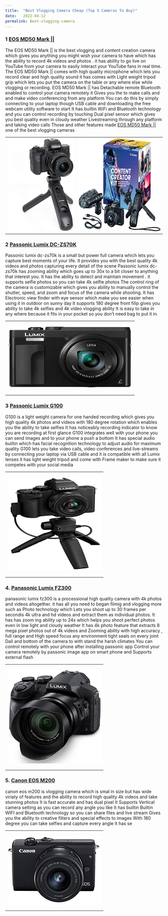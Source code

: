 ```yaml
---
title:  "Best Vlogging Camera Cheap (Top 5 Cameras To Buy)"
date:   2022-04-12
permalink: Best-vlogging-camera
---
```



### 1 <a href="https://amzn.to/3KBdBcg">EOS MD50 Mark || </a>

 The EOS MD50 Mark || is the best vlogging and content creation camera which gives you anything you might wish your camera to have which has the ability to record 4k videos and photos . 
 it has ability to go live on YouTube from your camera to easily interact your YouTube fans in real time. 
The EOS MD50 Mark || comes with high quality microphone which lets you record clear and high quality sound
it has comes with Light weight tripod grip which lets you put the camera on the table or any where else while vlogging or recording. 
 EOS MD50 Mark || has Detachable remote Bluetooth enabled to control your camera remotely
it Gives you the to make calls and and make video conferencing from any platform You can do this by simply connecting  to your laptop though USB cable and downloading the free webcam utility software to start 
It has builtin WiFi and Bluetooth technology and you can control recording by touching 
Dual pixel sensor which gives you best quality even in cloudy weather
Livestreaming through any platform and taking video calls 
 Those and other features made  <a href="https://amzn.to/3KBdBcg">EOS MD50 Mark || </a> one of the best vlogging cameras
 <div>
 
 <table style="border:hidden;">
<tr>
  <td>
<a href="https://amzn.to/3KBdBcg">
<img src="public/Mark2.jpg" width="250" height="300" alt="EOS MD50 Mark 2 camera" ></a>
    </td>
      <td>
<a href="https://amzn.to/3KBdBcg">
<img src="public/Mark2box.jpg" width="310" height="300" alt="EOS MD50 Mark 2 camera box" ></a>
  </td>
    </tr>
      </table>
  </div>
  
  
### 2 <a href="https://amzn.to/3M6McPT">Passonic Lumix DC-ZS70K </a>

Passonic lumix dc-zs70k is a small but power full camera which lets you capture best moments of your life. It provides you with the best quality 4k videos and photos capturing every detail of the scene
Passonic lumix dc-zs70k has zooming ability which goes up to 30x to a bit closer to anything that interest you. It has the ability to detect and maintain movement . it supports selfie photos so you can take 4k selfie photos 
The control ring of the camera is customizable which gives you ability to manually control the shutter, speed, and zoom and focus of the camera while shooting. It has Electronic view finder with eye sensor which make you see easier when using it in outdoor on sunny day
It supports 180 degree front filip gives you ability to take 4k selfies and 4k video vlogging ability 
It is easy to take in any where because it fits in your pocket so you don’t need bag to put it in.
  
<table>

<tr>

  <td>

<a href="https://amzn.to/3M6McPT">

<img src="public/LUMIX DC1.jpg" width="400" height="200" alt=" Passonic lumix dc-zs70k camera" ></a>
     </td>
    
 </tr>
</table>


### 3 <a href="https://amzn.to/37I1P16">Passonic Lumix G100</a>

G100 is a light weight camera for one handed recording which gives you high quality 4k photos and videos with 180 degree rotation which enables you the ability to take selfies 
It has noticeably recording indicator to know you are recording at first glance
G100 integrates well with your phone you can send images and to your phone a push a bottom 
It has special audio builtin which has facial recognition technology to adjust audio for maximum quality
G100 lets you take video calls, video conferences and live-streams by connecting your laptop via USB cable and it is compatible with all Lumix lenses
it has light weight tripod and come with Frame maker to make sure it competes with your social media 

<table>

<tr>

  <td>

<a href="https://amzn.to/37I1P16">

<img src="public/LUMIX G100 1.jpg" width="300" height="300" alt=" Passonic lumix dc-zs70k camera" ></a>

   </td>

  </tr>

</table>


### 4. <a href="https://amzn.to/3KElfCx"> Panasonic Lumix FZ300 </a>

panasonic lumix fz300 is a processional high quality camera with 4k photos and videos altogether.  it has all you need to began filmig and vlogging more such as
Photo technology which Lets you shoot up to 30 frames per secondis 4k ultra and hd videos and extract them as individual photos.
It has has zoom ing ability up to 24x which helps you shoot perfect photos even in low light and cloudy weather
It has 4k photo feature that extracts 8 mega pixel photos out of 4k videos and 
Zooming ability with high accuracy , full range and High speed focus any environment
tight seals on every joint Dail and bottom of the camera to with stand the harsh climates
You can control remotely with your phone after installing passonic app 
Control your camera remotely by passonic image app on smart phone and  Supports external flash
 
 
 <table>

<tr>

  <td>

<a href="https://amzn.to/3KElfCx">

<img src="public/LUMIX FZ300.jpg" width="300" height="300" alt=" Panasonic LUMIX FZ300 camera" ></a>

   </td>

  </tr>

</table>



### 5. <a href="https://amzn.to/3uD4get"> Canon EOS M200 </a>

 canon eos m200 is vlogging camera which is smal in size but has wide viriaty of features and the ability to record high quality 4k videos and take stunning photos
It is fast accurate and has dual pixel
It Supports Vertical camera setting as you can record any angle you like
It has builtin Builtin WIFI and Bluetooth technology so you can share files and live stream 
Gives you the ability to creative filters and special effects to images
With 180 degree you can take selfies and capture every angle
It has se

<table>

<tr>

  <td>

<a href="https://amzn.to/3uD4get">

<img src="public/Canon EOS M200.jpg" alt=" Canon EOS M200 camera" ></a>

   </td>

  </tr>

</table>
